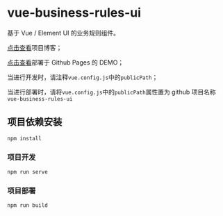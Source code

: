 # vue-business-rules-ui

基于 Vue / Element UI 的业务规则组件。

[点击查看](https://www.jianshu.com/p/5fa141578766)项目博客；

[点击查看](https://winzipsdo.github.io/vue-business-rules-ui/#/)部署于 Github Pages 的 DEMO；

当进行开发时，请注释`vue.config.js`中的`publicPath`；

当进行部署时，请将`vue.config.js`中的`publicPath`属性置为 github 项目名称`vue-business-rules-ui`

## 项目依赖安装

```
npm install
```

### 项目开发

```
npm run serve
```

### 项目部署

```
npm run build
```
